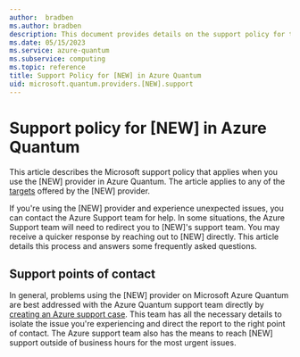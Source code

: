 ```yaml
---
author:  bradben
ms.author: bradben
description: This document provides details on the support policy for the QCI provider in Azure Quantum
ms.date: 05/15/2023
ms.service: azure-quantum
ms.subservice: computing
ms.topic: reference
title: Support Policy for [NEW] in Azure Quantum
uid: microsoft.quantum.providers.[NEW].support
---
```


# Support policy for [NEW] in Azure Quantum

This article describes the Microsoft support policy that applies when you use the [NEW] provider in Azure Quantum. The article applies to any of the [targets](xref:microsoft.quantum.providers.[NEW]) offered by the [NEW] provider.

If you're using the [NEW] provider and experience unexpected issues, you can contact the Azure Support team for help. In some situations, the Azure Support team will need to redirect you to [NEW]'s support team. You may receive a quicker response by reaching out to [NEW] directly. This article details this process and answers some frequently asked questions.

## Support points of contact

In general, problems using the [NEW] provider on Microsoft Azure Quantum are best addressed with the Azure Quantum support team directly by [creating an Azure support case](/azure/azure-portal/supportability/how-to-create-azure-support-request). This team has all the necessary details to isolate the issue you're experiencing and direct the report to the right point of contact. The Azure support team also has the means to reach [NEW] support outside of business hours for the most urgent issues.

<!--  OPTIONAL SECTIONS WILL DEPEND ON THE PROVIDER'S POLICIES. SEE OTHER PROVIDER SUPPORT TOPICS FOR EXAMPLES>
